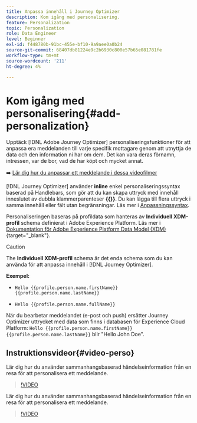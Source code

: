 ```yaml
---
title: Anpassa innehåll i Journey Optimizer
description: Kom igång med personalisering.
feature: Personalization
topic: Personalization
role: Data Engineer
level: Beginner
exl-id: f448780b-91bc-455e-bf10-9a9aee0a0b24
source-git-commit: 68407db81224e9c2b6930c800e57b65e081781fe
workflow-type: tm+mt
source-wordcount: '211'
ht-degree: 4%

---
```


# Kom igång med personalisering{#add-personalization}

Upptäck [!DNL Adobe Journey Optimizer] personaliseringsfunktioner för att anpassa era meddelanden till varje specifik mottagare genom att utnyttja de data och den information ni har om dem. Det kan vara deras förnamn, intressen, var de bor, vad de har köpt och mycket annat.

➡️ [Lär dig hur du anpassar ett meddelande i dessa videofilmer](#video-perso)

[!DNL Journey Optimizer] använder **inline** enkel personaliseringssyntax baserad på Handlebars, som gör att du kan skapa uttryck med innehåll inneslutet av dubbla klammerparenteser **{{}}**. Du kan lägga till flera uttryck i samma innehåll eller fält utan begränsningar. Läs mer i [Anpassningssyntax](personalization-syntax.md).

Personaliseringen baseras på profildata som hanteras av **Individuell XDM-profil** schema definierat i Adobe Experience Platform. Läs mer i [Dokumentation för Adobe Experience Platform Data Model (XDM)](https://experienceleague.adobe.com/docs/experience-platform/xdm/home.html?lang=sv){target=&quot;_blank&quot;}.

>[!CAUTION]
>The **Individuell XDM-profil** schema är det enda schema som du kan använda för att anpassa innehåll i [!DNL Journey Optimizer].

**Exempel:**

* `Hello {{profile.person.name.firstName}} {{profile.person.name.lastName}}`

* `Hello {{profile.person.name.fullName}}`

När du bearbetar meddelandet (e-post och push) ersätter Journey Optimizer uttrycket med data som finns i databasen för Experience Cloud Platform:  `Hello {{profile.person.name.firstName}} {{profile.person.name.lastName}}` blir &quot;Hello John Doe&quot;.

## Instruktionsvideor{#video-perso}

Lär dig hur du använder sammanhangsbaserad händelseinformation från en resa för att personalisera ett meddelande.

>[!VIDEO](https://video.tv.adobe.com/v/334165?quality=12)

Lär dig hur du använder sammanhangsbaserad händelseinformation från en resa för att personalisera ett meddelande.

>[!VIDEO](https://video.tv.adobe.com/v/334078?quality=12)
